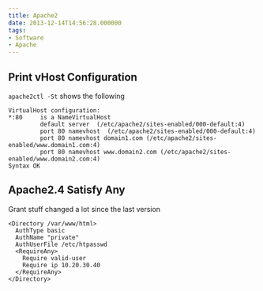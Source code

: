 ```yaml
---
title: Apache2
date: 2013-12-14T14:56:28.000000
tags: 
- Software
- Apache
---
```



## Print vHost Configuration

`apache2ctl -St` shows the following

    VirtualHost configuration:
    *:80     is a NameVirtualHost
             default server  (/etc/apache2/sites-enabled/000-default:4)
             port 80 namevhost  (/etc/apache2/sites-enabled/000-default:4)
             port 80 namevhost domain1.com (/etc/apache2/sites-enabled/www.domain1.com:4)
             port 80 namevhost www.domain2.com (/etc/apache2/sites-enabled/www.domain2.com:4)
    Syntax OK

## Apache2.4 Satisfy Any

Grant stuff changed a lot since the last version

    <Directory /var/www/html>
      AuthType basic
      AuthName "private"
      AuthUserFile /etc/htpasswd
      <RequireAny>
        Require valid-user
        Require ip 10.20.30.40
      </RequireAny>
    </Directory>
